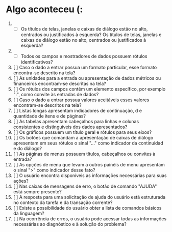 <style>
input[disabled] {pointer-events:none}
</style>
# Algo aconteceu (:
1.  - [ ] Os títulos de telas, janelas e caixas de diálogo estão no alto, centrados ou justificados à esquerda?
Os títulos de telas, janelas e caixas de diálogo estão no alto, centrados ou justificados à esquerda?
2.  - [ ] Todos os campos e mostradores de dados possuem rótulos identificativos?
3.  [ ]
Caso o dado a entrar possua um formato particular, esse formato encontra-se descrito na tela?
4.  [ ]
As unidades para a entrada ou apresentação de dados métricos ou financeiros encontram-se descritas na tela?
5.  [ ]
Os rótulos dos campos contêm um elemento específico, por exemplo ":", como convite às entradas de dados?
6.  [ ]
Caso o dado a entrar possua valores aceitáveis esses valores encontram-se descritos na tela?
7.  [ ]
Listas longas apresentam indicadores de continuação, d e quantidade de itens e de páginas?
8.  [ ]
As tabelas apresentam cabeçalhos para linhas e colunas consistentes e distinguíveis dos dados apresentados?
9.  [ ]
Os gráficos possuem um título geral e rótulos para seus eixos?
10.  [ ]
Os botões que comandam a apresentação de caixas de diálogo apresentam em seus rótulos o sinal "..." como indicador da continuidad e do diálogo?
11.  [ ]
As páginas de menus possuem títulos, cabeçalhos ou convites à entrada?
12.  [ ]
As opções de menu que levam a outros painéis de menu   apresentam o sinal ">" como indicador desse fato?
13.  [ ]
O usuário encontra disponíveis as informações necessárias para suas ações?
14.  [ ]
Nas caixas de mensagens de erro, o botão de comando "AJUDA" está sempre presente?
15.  [ ]
A resposta para uma solicitação de ajuda do usuário está estruturada no contexto da tarefa e da transação corrente?
16.  [ ]
Existe a possibilidade do usuário obter a lista de comandos básicos da linguagem?
17.  [ ]
Na ocorrência de erros, o usuário pode acessar todas as informações necessárias ao diagnóstico e à solução do problema?
 
<script src="/demo.js"></script>
<script src="https://code.jquery.com/jquery-3.2.1.min.js"></script>
<script>

</script>
